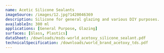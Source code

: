 ```yaml
---
name: Acetic Silicone Sealants
imageSource: /images/12.jpg?1420046369
description: Silicone for general glazing and various DIY purposes.
availableIn: 300 ml
applications: [General Purpose, Glazing]
surfaces: [Glass, Plastics]
dataSheet: /downloads/msds-world_acetoxy_silicone_sealant.pdf
technicalSpecification: /downloads/world_brand_acetoxy_tds.pdf
---
```


